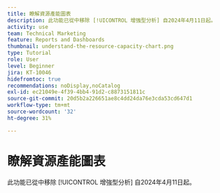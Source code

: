 ```yaml
---
title: 瞭解資源產能圖表
description: 此功能已從中移除 [!UICONTROL 增強型分析] 自2024年4月11日起。
activity: use
team: Technical Marketing
feature: Reports and Dashboards
thumbnail: understand-the-resource-capacity-chart.png
type: Tutorial
role: User
level: Beginner
jira: KT-10046
hidefromtoc: true
recommendations: noDisplay,noCatalog
exl-id: ec21049e-4f39-4bb4-91d2-c8873151811c
source-git-commit: 20d5b2a226651ae8c4dd24da76e3cda53cd647d1
workflow-type: tm+mt
source-wordcount: '32'
ht-degree: 31%

---
```


# 瞭解資源產能圖表

此功能已從中移除 [!UICONTROL 增強型分析] 自2024年4月11日起。

